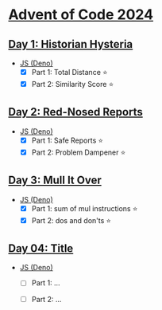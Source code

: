 # [Advent of Code 2024](https://adventofcode.com/2024)

## [Day 1: Historian Hysteria](https://adventofcode.com/2024/day/1)

- [JS (Deno)](./day-01/js-deno/main.js)
  - [x] Part 1: Total Distance :star:
  - [x] Part 2: Similarity Score :star:

## [Day 2: Red-Nosed Reports](https://adventofcode.com/2024/day/2)

- [JS (Deno)](./day-02/js-deno/main.js)
  - [x] Part 1: Safe Reports :star:
  - [x] Part 2: Problem Dampener :star:

## [Day 3: Mull It Over](https://adventofcode.com/2024/day/3)

- [JS (Deno)](./day-03/js-deno/main.js)
  - [x] Part 1: sum of mul instructions :star:
  - [x] Part 2: dos and don'ts :star:

## [Day 04: Title](https://adventofcode.com/2024/day/4)

- [JS (Deno)](./day-04/js-deno/main.js)
  - [ ] Part 1: ...
  - [ ] Part 2: ...

